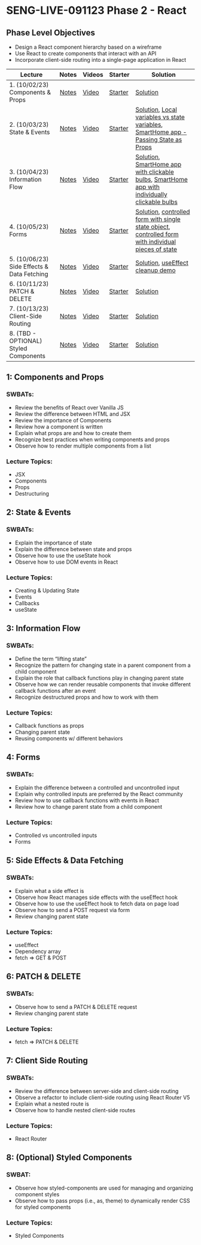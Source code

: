 # SENG-LIVE-091123 Phase 2 - React

## Phase Level Objectives

- Design a React component hierarchy based on a wireframe
- Use React to create components that interact with an API
- Incorporate client-side routing into a single-page application in React


| Lecture | Notes | Videos | Starter | Solution |
| ------- | :---: | ------ | ------- | -------- |
| 1. (10/02/23) Components & Props     |  [Notes](https://docs.google.com/document/d/1uyGlOdqwQYxttH3mbGxtb7Dzt0lYUfOXjhg8exUTQh4/edit?usp=sharing)     |  [Video](https://youtu.be/CT58uD8XbwY)      |    [Starter](https://github.com/gnappo1/SENG-LIVE-091123-Phase-2-REACT/tree/01_matteo_components_and_props/01_components_and_props)     |   [Solution](https://github.com/gnappo1/SENG-LIVE-091123-Phase-2-REACT/tree/01_matteo_components_and_props_solution/01_components_and_props)       |
| 2. (10/03/23) State & Events     |  [Notes](https://docs.google.com/document/d/1uyGlOdqwQYxttH3mbGxtb7Dzt0lYUfOXjhg8exUTQh4/edit?usp=sharing)     |   [Video](#)     |    [Starter](#)     |    [Solution](#), [Local variables vs state variables](https://codesandbox.io/s/counter-state-example-0r8stb?file=/src/App.js), [SmartHome app - Passing State as Props](https://codesandbox.io/s/vigilant-minsky-iiykrb)      |
| 3. (10/04/23) Information Flow     |  [Notes](https://docs.google.com/document/d/1uyGlOdqwQYxttH3mbGxtb7Dzt0lYUfOXjhg8exUTQh4/edit?usp=sharing)     |  [Video](#)      |   [Starter](#)      |    [Solution](#), [SmartHome app with clickable bulbs](https://codesandbox.io/s/smarthome-with-clickable-bulbs-woyctp), [SmartHome app with individually clickable bulbs](https://codesandbox.io/s/smarthome-with-individually-switchable-bulbs-du3hot)      |
| 4. (10/05/23) Forms     |   [Notes](https://docs.google.com/document/d/1uyGlOdqwQYxttH3mbGxtb7Dzt0lYUfOXjhg8exUTQh4/edit?usp=sharing)    |   [Video](#)     |   [Starter](#)      |  [Solution](#), [controlled form with single state object](https://codesandbox.io/s/refactoring-a-controlled-form-with-individual-pieces-of-state-juv663?file=/src/App.js), [controlled form with individual pieces of state](https://codesandbox.io/s/controlled-form-with-individual-pieces-of-state-pbjpe4?from-embed)        |
| 5. (10/06/23) Side Effects & Data Fetching     |  [Notes](https://docs.google.com/document/d/1uyGlOdqwQYxttH3mbGxtb7Dzt0lYUfOXjhg8exUTQh4/edit?usp=sharing)     |   [Video](#)     |   [Starter](#)      |   [Solution](#), [useEffect cleanup demo](https://codesandbox.io/s/useeffect-cleanup-ig17kd?file=/src/Timer.js)       |
| 6. (10/11/23) PATCH & DELETE     |   [Notes](https://docs.google.com/document/d/1uyGlOdqwQYxttH3mbGxtb7Dzt0lYUfOXjhg8exUTQh4/edit?usp=sharing)    |   [Video](#)     |    [Starter](#)     |   [Solution](#)       |
| 7. (10/13/23) Client-Side Routing     |   [Notes](https://docs.google.com/document/d/1uyGlOdqwQYxttH3mbGxtb7Dzt0lYUfOXjhg8exUTQh4/edit?usp=sharing)    |    [Video](#)    |   [Starter](#)      |    [Solution](#)      |
| 8. (TBD - OPTIONAL) Styled Components     |   [Notes](https://docs.google.com/document/d/1uyGlOdqwQYxttH3mbGxtb7Dzt0lYUfOXjhg8exUTQh4/edit?usp=sharing)    |    [Video](#)    |   [Starter](#)      |    [Solution](#)      |

## 1: Components and Props
### SWBATs:
- Review the benefits of React over Vanilla JS 
- Review the difference between HTML and JSX
- Review the importance of Components
- Review how a component is written
- Explain what props are and how to create them
- Recognize best practices when writing components and props
- Observe how to render multiple components from a list
### Lecture Topics:
- JSX
- Components
- Props
- Destructuring


## 2: State & Events

### SWBATs:
- Explain the importance of state
- Explain the difference between state and props
- Observe how to use the useState hook
- Observe how to use DOM events in React
### Lecture Topics:
- Creating & Updating State
- Events
- Callbacks
- useState


## 3: Information Flow
### SWBATs:
- Define the term “lifting state”
- Recognize the pattern for changing state in a parent component from a child component
- Explain the role that callback functions play in changing parent state
- Observe how we can render reusable components that invoke different callback functions after an event
- Recognize destructured props and how to work with them
### Lecture Topics:
- Callback functions as props
- Changing parent state
- Reusing components w/ different behaviors

## 4: Forms
### SWBATs:
- Explain the difference between a controlled and uncontrolled input
- Explain why controlled inputs are preferred by the React community
- Review how to use callback functions with events in React
- Review how to change parent state from a child component
### Lecture Topics:
- Controlled vs uncontrolled inputs
- Forms

## 5: Side Effects & Data Fetching

### SWBATs:
- Explain what a side effect is
- Observe how React manages side effects with the useEffect hook
- Observe how to use the useEffect hook to fetch data on page load
- Observe how to send a POST request via form
- Review changing parent state
### Lecture Topics:
- useEffect
- Dependency array
- fetch => GET & POST

## 6: PATCH & DELETE
### SWBATs:
- Observe how to send a PATCH & DELETE request
- Review changing parent state
### Lecture Topics:
- fetch => PATCH & DELETE

## 7: Client Side Routing

### SWBATs:
- Review the difference between server-side and client-side routing
- Observe a refactor to include client-side routing using React Router V5
- Explain what a nested route is
- Observe how to handle nested client-side routes 
### Lecture Topics:
- React Router

## 8: (Optional) Styled Components
### SWBAT:
- Observe how styled-components are used for managing and organizing component styles
- Observe how to pass props (i.e., as, theme) to dynamically render CSS for styled components
### Lecture Topics:
- Styled Components
